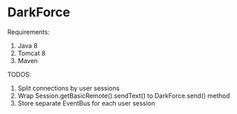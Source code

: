 # DarkForce

Requirements:

1. Java 8
2. Tomcat 8
3. Maven

TODOS:

1. Split connections by user sessions
2. Wrap Session.getBasicRemote().sendText() to DarkForce.send() method
3. Store separate EventBus for each user session